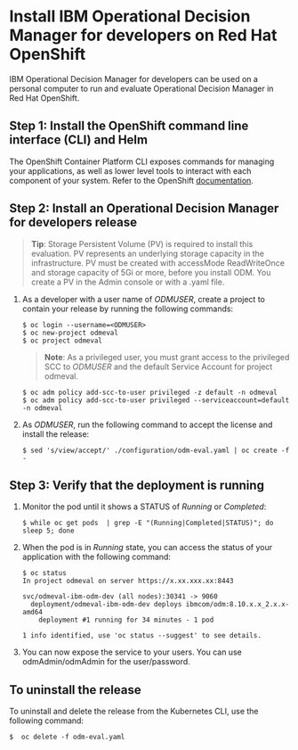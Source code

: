 # Install IBM Operational Decision Manager for developers on Red Hat OpenShift

IBM Operational Decision Manager for developers can be used on a personal computer to run and evaluate Operational Decision Manager in Red Hat OpenShift.

## Step 1: Install the OpenShift command line interface (CLI) and Helm

The OpenShift Container Platform CLI exposes commands for managing your applications, as well as lower level tools to interact with each component of your system. Refer to the OpenShift [documentation](https://docs.openshift.com/container-platform/3.11/cli_reference/get_started_cli.html).

## Step 2: Install an Operational Decision Manager for developers release

> **Tip**: Storage Persistent Volume (PV) is required to install this evaluation. PV represents an underlying storage capacity in the infrastructure. PV must be created with accessMode ReadWriteOnce and storage capacity of 5Gi or more, before you install ODM. You create a PV in the Admin console or with a .yaml file.

1. As a developer with a user name of *ODMUSER*, create a project to contain your release by running the following commands:

   ```console
   $ oc login --username=<ODMUSER>
   $ oc new-project odmeval
   $ oc project odmeval
   ```

   > **Note**: As a privileged user, you must grant access to the privileged SCC to *ODMUSER* and the default Service Account for project odmeval.
     ```console
     $ oc adm policy add-scc-to-user privileged -z default -n odmeval
     $ oc adm policy add-scc-to-user privileged --serviceaccount=default -n odmeval
     ```

2. As *ODMUSER*, run the following command to accept the license and install the release:

   ```console
   $ sed 's/view/accept/' ./configuration/odm-eval.yaml | oc create -f -
   ```

## Step 3: Verify that the deployment is running

1. Monitor the pod until it shows a STATUS of *Running* or *Completed*:

   ```console
   $ while oc get pods  | grep -E "(Running|Completed|STATUS)"; do sleep 5; done
   ```

2. When the pod is in *Running* state, you can access the status of your application with the following command:

   ```console
   $ oc status
   In project odmeval on server https://x.xx.xxx.xx:8443

   svc/odmeval-ibm-odm-dev (all nodes):30341 -> 9060
     deployment/odmeval-ibm-odm-dev deploys ibmcom/odm:8.10.x.x_2.x.x-amd64
       deployment #1 running for 34 minutes - 1 pod

   1 info identified, use 'oc status --suggest' to see details.
   ```

3. You can now expose the service to your users. You can use odmAdmin/odmAdmin for the user/password.

## To uninstall the release

To uninstall and delete the release from the Kubernetes CLI, use the following command:

```console
$  oc delete -f odm-eval.yaml
```
